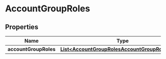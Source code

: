 

# AccountGroupRoles


## Properties

| Name | Type | Description | Notes |
|------------ | ------------- | ------------- | -------------|
|**accountGroupRoles** | [**List&lt;AccountGroupRolesAccountGroupRolesInner&gt;**](AccountGroupRolesAccountGroupRolesInner.md) |  |  [optional] |



